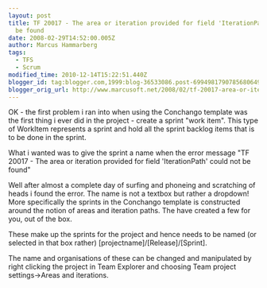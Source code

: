 ```yaml
---
layout: post
title: TF 20017 - The area or iteration provided for field 'IterationPath' could not
  be found
date: 2008-02-29T14:52:00.005Z
author: Marcus Hammarberg
tags:
  - TFS
  - Scrum
modified_time: 2010-12-14T15:22:51.440Z
blogger_id: tag:blogger.com,1999:blog-36533086.post-6994981790785680649
blogger_orig_url: http://www.marcusoft.net/2008/02/tf-20017-area-or-iteration-provided-for.html
---
```



OK - the first problem i ran into when using the Conchango template
was the first thing i ever did in the project - create a sprint "work
item". This type of WorkItem represents a sprint and hold all the sprint
backlog items that is to be done in the sprint.

What i wanted was to give the sprint a name when the error message "TF
20017 - The area or iteration provided for field 'IterationPath' could
not be found"

Well after almost a complete day of surfing and phoneing and scratching
of heads i found the error. The name is not a textbox but rather a
dropdown! More specifically the sprints in the Conchango template is
constructed around the notion of areas and iteration paths. The have
created a few for you, out of the box.

These make up the sprints for the project and hence needs to be named
(or selected in that box rather)
\[projectname\]/\[Release\]/\[Sprint\].

The name and organisations of these can be changed and manipulated by
right clicking the project in Team Explorer and choosing Team project
settings-\>Areas and iterations.
